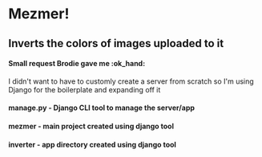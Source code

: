 # Mezmer!
## Inverts the colors of images uploaded to it
#### Small request Brodie gave me :ok\_hand:

I didn't want to have to customly create a server from scratch
so I'm using Django for the boilerplate and expanding off it


#### manage.py - Django CLI tool to manage the server/app


#### mezmer - main project created using django tool


#### inverter - app directory created using django tool



